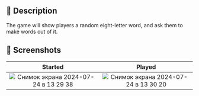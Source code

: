 ## 📃 Description

The game will show players a random eight-letter word, and ask them to make words out of it.

## 📱 Screenshots
Started |  Played
:-------------------------:|:-------------------------:
![Снимок экрана 2024-07-24 в 13 29 38](https://github.com/user-attachments/assets/4af4d2b0-d07d-41f2-8b9b-f257bfcdc45e) |  ![Снимок экрана 2024-07-24 в 13 30 20](https://github.com/user-attachments/assets/d5b9511f-77be-4718-b063-6d4008c4313e)
